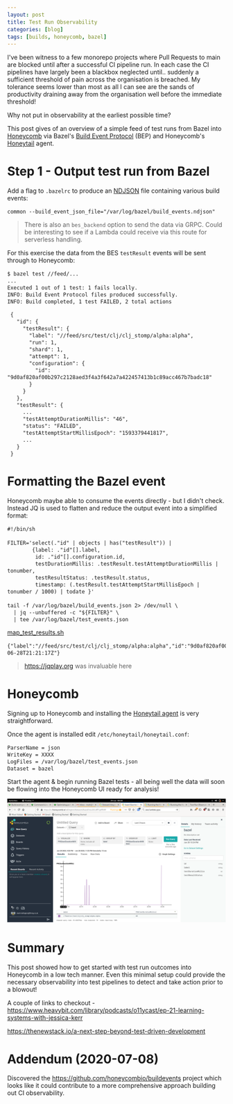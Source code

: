 ```yaml
---
layout: post
title: Test Run Observability
categories: [blog]
tags: [builds, honeycomb, bazel]
---
```



I've been witness to a few monorepo projects where Pull Requests to main are blocked until after a successful 
CI pipeline run. In each case the CI pipelines have largely been a blackbox neglected until.. suddenly 
a sufficient threshold of pain across the organisation is breached. My tolerance seems lower than most as all
I can see are the sands of productivity draining away from the organisation well before the immediate threshold!
 


 

Why not put in observability at the earliest possible time? 



This post gives of an overview of a simple feed of test runs from Bazel into [Honeycomb](honeycomb.io) via 
Bazel's [Build Event Protocol](https://docs.bazel.build/versions/master/build-event-protocol.html) (BEP)
 and Honeycomb's [Honeytail](https://docs.honeycomb.io/getting-data-in/integrations/honeytail/) agent.
 
 
Step 1 - Output test run from Bazel
===================================
 
Add a flag to `.bazelrc` to produce an [NDJSON](http://ndjson.org/) file containing various build events:

````
common --build_event_json_file="/var/log/bazel/build_events.ndjson"
````

> There is also an `bes_backend` option to send the data via GRPC. Could be interesting to 
> see if a Lambda could receive via this route for serverless handling.
 
For this exercise the data from the BES `testResult` events will be sent through to Honeycomb:
 
````
$ bazel test //feed/...
...
Executed 1 out of 1 test: 1 fails locally.
INFO: Build Event Protocol files produced successfully.
INFO: Build completed, 1 test FAILED, 2 total actions
````
 
````
 {
   "id": {
     "testResult": {
       "label": "//feed/src/test/clj/clj_stomp/alpha:alpha",
       "run": 1,
       "shard": 1,
       "attempt": 1,
       "configuration": {
         "id": "9d0af820af00b297c2128aed3f4a3f642a7a422457413b1c89acc467b7badc18"
       }
     }
   },
   "testResult": {
     ...
     "testAttemptDurationMillis": "46",
     "status": "FAILED",
     "testAttemptStartMillisEpoch": "1593379441817",
     ...
   }
 }
````
 
Formatting the Bazel event
==========================

Honeycomb maybe able to consume the events directly - but I didn't check. Instead JQ is used to flatten and reduce 
the output event into a simplified format:


```
#!/bin/sh

FILTER='select(."id" | objects | has("testResult")) |
        {label: ."id"[].label,
         id: ."id"[].configuration.id,
         testDurationMillis: .testResult.testAttemptDurationMillis | tonumber,
         testResultStatus: .testResult.status,
         timestamp: (.testResult.testAttemptStartMillisEpoch | tonumber / 1000) | todate }'

tail -f /var/log/bazel/build_events.json 2> /dev/null \
  | jq --unbuffered -c "${FILTER}" \
  | tee /var/log/bazel/test_events.json
```

[map_test_results.sh](/assets/map_test_results.sh)


````
{"label":"//feed/src/test/clj/clj_stomp/alpha:alpha","id":"9d0af820af00b297c2128aed3f4a3f642a7a422457413b1c89acc467b7badc18","testDurationMillis":46,"testResultStatus":"FAILED","timestamp":"2020-06-28T21:21:17Z"}
````

> <https://jqplay.org> was invaluable here
 
 
 
Honeycomb
=========

Signing up to Honeycomb and installing the [Honeytail agent](https://docs.honeycomb.io/getting-data-in/integrations/honeytail/) is very straightforward.  
 
Once the agent is installed edit `/etc/honeytail/honeytail.conf`:

````
ParserName = json
WriteKey = XXXX
LogFiles = /var/log/bazel/test_events.json
Dataset = bazel
````

Start the agent & begin running Bazel tests - all being well the data will soon be flowing into the Honeycomb UI ready for analysis!

 ![honeycomb.png](/assets/honeycomb.png)


Summary
=======

This post showed how to get started with test run outcomes into Honeycomb in a low tech manner. Even this minimal setup
could provide the necessary observability into test pipelines to detect and take action prior to a blowout!


A couple of links to checkout - 
<https://www.heavybit.com/library/podcasts/o11ycast/ep-21-learning-systems-with-jessica-kerr>

<https://thenewstack.io/a-next-step-beyond-test-driven-development>


Addendum (2020-07-08)
=====================

Discovered the <https://github.com/honeycombio/buildevents> project which looks like it could contribute to a more comprehensive approach building out CI observability.
